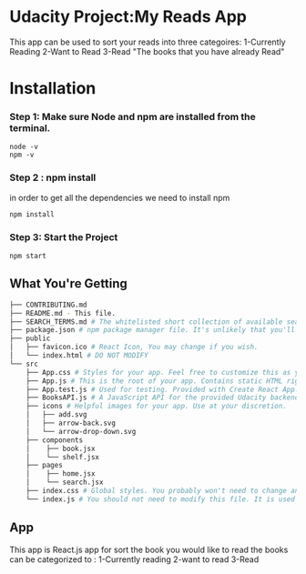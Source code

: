 # Udacity Project:My Reads App

This app can be used to sort your reads into three categoires:
1-Currently Reading
2-Want to Read
3-Read "The books that you have already Read"

# Installation

### Step 1: Make sure Node and npm are installed from the terminal.

```
node -v
npm -v
```

### Step 2 : npm install

in order to get all the dependencies we need to install npm

```
npm install
```

### Step 3: Start the Project

```
npm start
```

## What You're Getting

```bash
├── CONTRIBUTING.md
├── README.md - This file.
├── SEARCH_TERMS.md # The whitelisted short collection of available search terms for you to use with your app.
├── package.json # npm package manager file. It's unlikely that you'll need to modify this.
├── public
│   ├── favicon.ico # React Icon, You may change if you wish.
│   └── index.html # DO NOT MODIFY
└── src
    ├── App.css # Styles for your app. Feel free to customize this as you desire.
    ├── App.js # This is the root of your app. Contains static HTML right now.
    ├── App.test.js # Used for testing. Provided with Create React App. Testing is encouraged, but not required.
    ├── BooksAPI.js # A JavaScript API for the provided Udacity backend. Instructions for the methods are below.
    ├── icons # Helpful images for your app. Use at your discretion.
    │   ├── add.svg
    │   ├── arrow-back.svg
    │   └── arrow-drop-down.svg
    ├── components
    │    ├── book.jsx
    │    └── shelf.jsx
    ├── pages
    │    ├── home.jsx
    │    └── search.jsx
    ├── index.css # Global styles. You probably won't need to change anything here.
    └── index.js # You should not need to modify this file. It is used for DOM rendering only.
```

## App

This app is React.js app for sort the book you would like to read
the books can be categorized to :
1-Currently reading
2-want to read
3-Read
